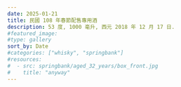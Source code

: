 ```yaml
---
date: 2025-01-21
title: 民國 108 年春節配售專用酒
description: 53 度, 1000 毫升, 西元 2018 年 12 月 17 日.
#featured_image: 
#type: gallery
sort_by: Date
#categories: ["whisky", "springbank"]
#resources:
#  - src: springbank/aged_32_years/box_front.jpg
#    title: "anyway"
---
```

